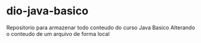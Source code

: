 # dio-java-basico

Repositorio para armazenar todo conteudo do curso Java Basico
Alterando o conteudo de um arquivo de forma local
